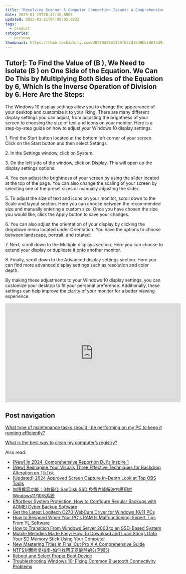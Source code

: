 ```yaml
---
title: "Resolving Scanner & Computer Connection Issues: A Comprehensive Guide - Expert Advice From YL Computing"
date: 2025-01-19T20:47:10.686Z
updated: 2025-01-21T04:09:05.022Z
tags:
  - product
categories:
  - pcclean
thumbnail: https://thmb.techidaily.com/d02f0d2061399f021d19d9bbfd673d9a86e50237396b8522657b45e5482dbe37.jpg
---
```


## Tutor]: To Find the Value of \(B \), We Need to Isolate \(B \) on One Side of the Equation. We Can Do This by Multiplying Both Sides of the Equation by 6, Which Is the Inverse Operation of Division by 6. Here Are the Steps:

The Windows 10 display settings allow you to change the appearance of your desktop and customize it to your liking. There are many different display settings you can adjust, from adjusting the brightness of your screen to choosing the size of text and icons on your monitor. Here is a step-by-step guide on how to adjust your Windows 10 display settings. 

1\. Find the Start button located at the bottom left corner of your screen. Click on the Start button and then select Settings.

2\. In the Settings window, click on System.

3\. On the left side of the window, click on Display. This will open up the display settings options. 

4\. You can adjust the brightness of your screen by using the slider located at the top of the page. You can also change the scaling of your screen by selecting one of the preset sizes or manually adjusting the slider.

5\. To adjust the size of text and icons on your monitor, scroll down to the Scale and layout section. Here you can choose between the recommended size and manually entering a custom size. Once you have chosen the size you would like, click the Apply button to save your changes.

6\. You can also adjust the orientation of your display by clicking the dropdown menu located under Orientation. You have the options to choose between landscape, portrait, and rotated.

7\. Next, scroll down to the Multiple displays section. Here you can choose to extend your display or duplicate it onto another monitor.

8\. Finally, scroll down to the Advanced display settings section. Here you can find more advanced display settings such as resolution and color depth. 

By making these adjustments to your Windows 10 display settings, you can customize your desktop to fit your personal preference. Additionally, these settings can help improve the clarity of your monitor for a better viewing experience.

<!-- affiliate ads begin -->
<iframe width="560" height="315" src="https://www.youtube.com/embed/iOVkXoUxLf4?si=QfC18T2cb5OkiaXo" title="YouTube video player" frameborder="0" allow="accelerometer; autoplay; clipboard-write; encrypted-media; gyroscope; picture-in-picture; web-share" referrerpolicy="strict-origin-when-cross-origin" allowfullscreen></iframe>
<!-- affiliate ads end -->

## Post navigation

[What type of maintenance tasks should I be performing on my PC to keep it running efficiently?](https://tools.techidaily.com/pcclean/products/)

[What is the best way to clean my computer’s registry?](https://tools.techidaily.com/pcclean/products/)

<ins class="adsbygoogle"
     style="display:block"
     data-ad-format="autorelaxed"
     data-ad-client="ca-pub-7571918770474297"
     data-ad-slot="1223367746"></ins>

<ins class="adsbygoogle"
     style="display:block"
     data-ad-client="ca-pub-7571918770474297"
     data-ad-slot="8358498916"
     data-ad-format="auto"
     data-full-width-responsive="true"></ins>

<span class="atpl-alsoreadstyle">Also read:</span>
<div><ul>
<li><a href="https://fox-glue.techidaily.com/new-in-2024-comprehensive-report-on-djis-inspire-1/"><u>[New] In 2024, Comprehensive Report on DJI's Inspire 1</u></a></li>
<li><a href="https://tiktok-clips.techidaily.com/new-reimagine-your-visuals-three-effective-techniques-for-backdrop-alteration-on-tiktok/"><u>[New] Reimagine Your Visuals Three Effective Techniques for Backdrop Alteration on TikTok</u></a></li>
<li><a href="https://screen-sharing-recording.techidaily.com/updated-2024-approved-screen-capture-in-depth-look-at-top-obs-tools/"><u>[Updated] 2024 Approved Screen Capture In-Depth Look at Top OBS Tools</u></a></li>
<li><a href="https://discover-amazing.techidaily.com/3-sandisk-ssd-windows11108/"><u>無限擴容功能：3款最佳 SanDisk SSD 免費克隆解決方應用於Windows11/10/8系統</u></a></li>
<li><a href="https://discover-amazing.techidaily.com/effortless-system-protection-how-to-configure-regular-backups-with-aomei-cyber-backup-software/"><u>Effortless System Protection: How to Configure Regular Backups with AOMEI Cyber Backup Software</u></a></li>
<li><a href="https://hardware-updates.techidaily.com/get-the-latest-logitech-c270-webcam-driver-for-windows-1011-pcs/"><u>Get the Latest Logitech C270 WebCam Driver for Windows 10/11 PCs</u></a></li>
<li><a href="https://fox-within.techidaily.com/how-to-respond-when-your-pcs-ram-is-malfunctioning-expert-tips-from-yl-software/"><u>How to Respond When Your PC's RAM Is Malfunctioning: Expert Tips From YL Software</u></a></li>
<li><a href="https://discover-amazing.techidaily.com/how-to-transition-from-windows-server-2003-to-an-ssd-based-system/"><u>How to Transition From Windows Server 2003 to an SSD-Based System</u></a></li>
<li><a href="https://discover-amazing.techidaily.com/mobile-melodies-made-easy-how-to-download-and-load-songs-onto-your-sd-memory-stick-using-your-computer/"><u>Mobile Melodies Made Easy: How To Download and Load Songs Onto Your SD Memory Stick Using Your Computer</u></a></li>
<li><a href="https://smart-video-editing.techidaily.com/new-mastering-titles-in-final-cut-pro-x-a-comprehensive-guide/"><u>New Mastering Titles in Final Cut Pro X A Comprehensive Guide</u></a></li>
<li><a href="https://discover-amazing.techidaily.com/1728497459717-ntfs/"><u>NTFS刻面修复指南-如何找回无意删除的分区部分</u></a></li>
<li><a href="https://discover-amazing.techidaily.com/reboot-and-select-proper-boot-device/"><u>Reboot and Select Proper Boot Device</u></a></li>
<li><a href="https://win-amazing.techidaily.com/troubleshooting-windows-10-fixing-common-bluetooth-connectivity-problems/"><u>Troubleshooting Windows 10: Fixing Common Bluetooth Connectivity Problems</u></a></li>
</ul></div>

